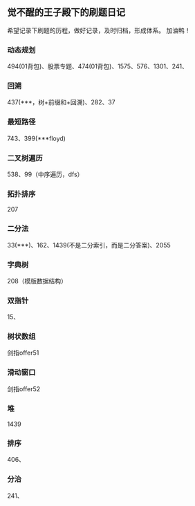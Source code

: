 ## 觉不醒的王子殿下的刷题日记

希望记录下刷题的历程，做好记录，及时归档，形成体系。
加油鸭！

### 动态规划
494(01背包)、股票专题、474(01背包)、1575、576、1301、241、

### 回溯
437(\*\*\*，树+前缀和+回溯)、282、37

### 最短路径
743、399(\*\*\*floyd)

### 二叉树遍历
538、99（中序遍历，dfs）

### 拓扑排序
207

### 二分法
33(\*\*\*)、162、1439(不是二分索引，而是二分答案)、2055

### 字典树
208（模版数据结构）

### 双指针
15、

### 树状数组
剑指offer51

### 滑动窗口
剑指offer52

### 堆
1439

### 排序
406、

### 分治
241、